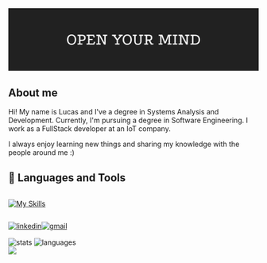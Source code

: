 <img src="./assets/cover.jpeg" alt="cover" title="cover"/>

## About me

Hi! My name is Lucas and I've a degree in Systems Analysis and Development. Currently, I'm pursuing a degree in Software Engineering. 
I work as a FullStack developer at an IoT company.

I always enjoy learning new things and sharing my knowledge with the people around me :)


## 🧰 Languages and Tools
<div style="display:flex;align-items:center;gap:4px">

 [![My Skills](https://skillicons.dev/icons?i=ts,adonis,nest,express,nodejs,prisma,sequelize,react,nextjs,styledcomponents,tailwindcss,sass,docker,nginx,mongodb,postgres,mysql,redis,go,java,kotlin,spring,rabbitmq,git,linux,gcp,azure,aws,heroku,vercel)](https://skillicons.dev)
</div> 

[![linkedin](https://img.shields.io/badge/linkedin-%230077B5.svg?&style=for-the-badge&logo=linkedin&logoColor=white)](https://www.linkedin.com/in/lucasfeitosadev/ "linkedin")[![gmail](https://img.shields.io/badge/Gmail-D14836?style=for-the-badge&logo=gmail&logoColor=white)](mailto:lukasalves271@gmail.com?subject=contato "send mail")

<div>
<img align="center" height="180rem" src="https://github-readme-stats.vercel.app/api?username=lucasti79&show_icons=true&locale=en&count_private=true&include_all_commits=true&hide=issues" alt="stats" title="stats"/>
<img align="center" height="180rem" src="https://github-readme-stats.vercel.app/api/top-langs/?username=LucasTI79&layout=compact&langs_count=8&hide=css,html" alt="languages" title="languages"/>
</div>
<img style="height: 200px;" src="https://wakatime.com/share/@8ed467fd-eddb-4dd6-9f5d-a56264ee9c9c/c82fc734-865c-45c9-af89-4998aaf79b2f.svg" />



